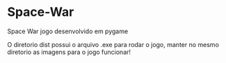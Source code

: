 # Space-War
Space War jogo desenvolvido em pygame

O diretorio dist possui o arquivo .exe para rodar o jogo, manter no mesmo diretorio as imagens para o jogo funcionar!
